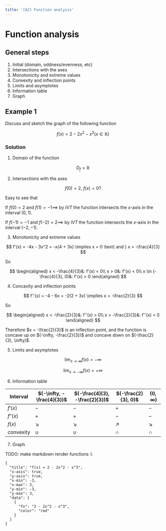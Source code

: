 ```yaml
---
title: '[A2] Function analysis'
---
```


# Function analysis

## General steps

1. Initial (domain, oddness/evenness, etc)
2. Intersections with the axes
3. Monotonicity and extreme values
4. Convexity and inflection points
5. Limits and asymptotes
6. Information table
7. Graph

## Example 1

Discuss and sketch the graph of the following function

$$
f(x) = 2 - 2x^2 - x^3 (x \in \mathbb{R})
$$

### Solution

1. Domain of the function

$$
D_f = \mathbb{R}
$$

2. Intersections with the axes

$$
f(0) = 2,\ f(x) = 0 ?
$$

Easy to see that

If $f(0) = 2$ and $f(1) = -1 \implies$ by $IVT$ the function intersects the $x$-axis in the interval $(0, 1)$.

If $f(-1) = -1$ and $f(-2) = 2 \implies$ by $IVT$ the function intersects the $x$-axis in the interval $(-2, -1)$.

3. Monotonicity and extreme values

$$
f'(x) = -4x - 3x^2 = -x(4 + 3x) \implies x = 0 \text{ and } x = -\frac{4}{3}
$$

So

$$
\begin{aligned}
x < -\frac{4}{3}&: f'(x) < 0\\
x > 0&: f'(x) < 0\\
x \in (-\frac{4}{3}, 0)&: f'(x) > 0
\end{aligned}
$$

4. Concavity and inflection points

$$
f''(x) = -4 - 6x = -2(2 + 3x) \implies x = -\frac{2}{3}
$$

So

$$
\begin{aligned}
x < -\frac{2}{3}&: f''(x) > 0\\
x > -\frac{2}{3}&: f''(x) < 0
\end{aligned}
$$

Therefore $x = -\frac{2}{3}$ is an inflection point, and the function is concave up on $(-\infty, -\frac{2}{3})$ and concave down on $(-\frac{2}{3}, \infty)$.

5. Limits and asymptotes

$$
\lim_{x \to \infty} f(x) = -\infty
$$

$$
\lim_{x \to -\infty} f(x) = +\infty
$$

6. Information table

| Interval  | $(-\infty, -\frac{4}{3})$ | $(-\frac{4}{3}, -\frac{2}{3})$ | $(-\frac{2}{3}, 0)$ | $(0, \infty)$ |
| --------- | ------------------------- | ------------------------------ | ------------------- | ------------- |
| $f'(x)$   | $-$                       | $-$                            | $+$                 | $-$           |
| $f''(x)$  | $+$                       | $+$                            | $-$                 | $-$           |
| $f(x)$    | $\searrow$                | $\searrow$                     | $\nearrow$          | $\searrow$    |
| convexity | $\cup$                    | $\cup$                         | $\cap$              | $\cap$        |

7. Graph

TODO: make markdown render functions :\

```graph
{
  "title": "f(x) = 2 - 2x^2 - x^3",
  "x-axis": true,
  "y-axis": true,
  "x-min": -3,
  "x-max": 3,
  "y-min": -3,
  "y-max": 3,
  "data": [
    {
      "fn": "2 - 2x^2 - x^3",
      "color": "red"
    }
  ]
}
```
